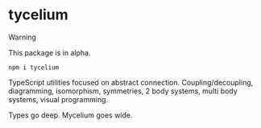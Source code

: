 # tycelium

> [!WARNING]
> This package is in alpha.
> 

```
npm i tycelium
```

TypeScript utilities focused on abstract connection. Coupling/decoupling, diagramming, isomorphism, symmetries, 2 body systems, multi body systems, visual programming.

Types go deep. Mycelium goes wide.
